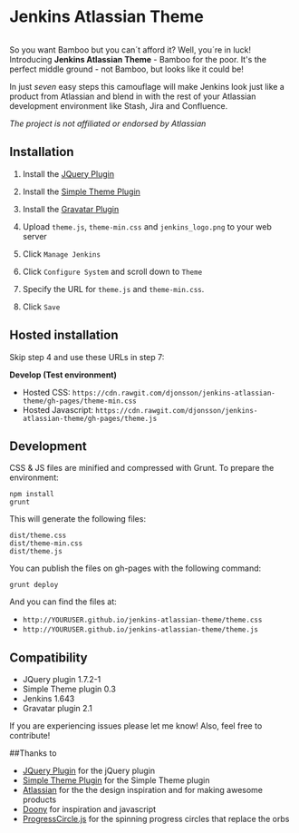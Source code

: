 # Jenkins Atlassian Theme

<img src="http://danieljonsson.net/jenkins_beard.png" alt="" />

So you want Bamboo but you can´t afford it? Well, you´re in luck! Introducing **Jenkins Atlassian Theme** - Bamboo for the poor. It's the perfect middle ground - not Bamboo, but looks like it could be! 

In just *seven* easy steps this camouflage will make Jenkins look just like a product from Atlassian and blend in with the rest of your Atlassian development environment like Stash, Jira and Confluence. 

*The project is not affiliated or endorsed by Atlassian*

## Installation 

1. Install the [JQuery Plugin][jquery]

1. Install the [Simple Theme Plugin][simple]

1. Install the [Gravatar Plugin][gravatar]

1. Upload `theme.js`, `theme-min.css` and `jenkins_logo.png` to your web server

1. Click `Manage Jenkins`

1. Click `Configure System` and scroll down to `Theme`

1. Specify the URL for `theme.js` and `theme-min.css`. 

1. Click `Save`

## Hosted installation
Skip step 4 and use these URLs in step 7:

**Develop (Test environment)**
- Hosted CSS: `https://cdn.rawgit.com/djonsson/jenkins-atlassian-theme/gh-pages/theme-min.css`
- Hosted Javascript: `https://cdn.rawgit.com/djonsson/jenkins-atlassian-theme/gh-pages/theme.js`

## Development

CSS & JS files are minified and compressed with Grunt. To prepare the environment:

```
npm install
grunt
```

This will generate the following files:
```
dist/theme.css
dist/theme-min.css
dist/theme.js
```

You can publish the files on gh-pages with the following command:

```
grunt deploy
```

And you can find the files at:

- `http://YOURUSER.github.io/jenkins-atlassian-theme/theme.css`
- `http://YOURUSER.github.io/jenkins-atlassian-theme/theme.js`

## Compatibility
- JQuery plugin 1.7.2-1
- Simple Theme plugin 0.3
- Jenkins 1.643
- Gravatar plugin 2.1

If you are experiencing issues please let me know! Also, feel free to contribute!

##Thanks to
- [JQuery Plugin][jquery] for the jQuery plugin
- [Simple Theme Plugin][simple] for the Simple Theme plugin
- [Atlassian][atlassian] for the the design inspiration and for making awesome products
- [Doony][doony] for inspiration and javascript
- [ProgressCircle.js][progresscircle] for the spinning progress circles that replace the orbs 

[jquery]: https://wiki.jenkins-ci.org/display/JENKINS/jQuery+Plugin
[simple]: https://wiki.jenkins-ci.org/display/JENKINS/Simple+Theme+Plugin
[gravatar]: https://wiki.jenkins-ci.org/display/JENKINS/Gravatar+plugin

[doony]: https://github.com/kevinburke/doony
[progresscircle]: https://github.com/qiao/ProgressCircle.js
[atlassian]: http://atlassian.com
[livedemo]: http://test.do
